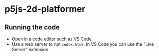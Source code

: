 # p5js-2d-platformer


## Running the code

- Open in a code editor such as VS Code.
- Use a web server to run `index.html`. In VS Code you can use the "Live Server" extension.
